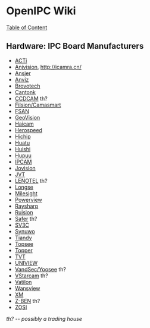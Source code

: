 # OpenIPC Wiki
[Table of Content](../index.md)

Hardware: IPC Board Manufacturers
---------------------------------
* [ACTi](https://www.acti.com/)
* [Anjvision](http://www.anjvision.com/), <http://icamra.cn/>
* [Ansjer](https://www.ansjer.com/)
* [Anviz](http://www.anviz.com/)
* [Brovotech](https://brovotech.com/)
* [Cantonk](http://cantonk.com/)
* [CCDCAM](http://www.ccdcam.com/) th?
* [Filsion/Camasmart](http://www.camasmart.com/)
* [FSAN](http://www.fsan.cn/)
* [GeoVision](https://www.geovision.com.tw/)
* [Haicam](https://haicam.tech)
* [Herospeed](http://www.herospeed.net/en/)
* [Hichip](http://hichip.net/en/)
* [Huatu](http://huatudigital.com/)
* [Huishi](https://web.archive.org/web/20220209053811/http://hscctvcn.com/ProductInfoCategory?categoryId=400431,400432,400433,400434,400435,400436&PageInfoId=0)
* [Hupuu](https://hupuu.com/category/camera-board)
* [IPCAM](http://www.ipcam.xin/)
* [Jovision](http://www.jovision.com/)
* [JVT](http://www.jvt.cc/)
* [LENOTEL](http://www.lenoteltechnology.com/) th?
* [Longse](http://www.longse.com/)
* [Milesight](http://www.milesight.com/)
* [Powerview](http://powerview.cn/en/)
* [Raysharp](http://raysharp.cn/en/)
* [Ruision](http://www.ruision.com/col/70560?lang=en)
* [Safer](http://www.safer.net.cn/) th?
* [SV3C](https://sv3c.com/)
* [Synuwo](http://www.sunywo.com/cn/product/41_0.shtml)
* [Tiandy](http://en.tiandy.com/)
* [Topsee](http://www.en.tpsee.com/product.html)
* [Topper](http://toppervision.com/index2.asp)
* [TVT](http://www.tvt.net.cn/)
* [UNIVIEW](http://uniview.com/)
* [VandSec/Yoosee](http://vandsec.com/) th?
* [VStarcam](http://www.vstarcam.com/) th?
* [Vatilon](https://www.vatilon.cn/ProductInfoCategory?categoryId=400431,400432,400433,400434,400435,400436)
* [Wansview](http://wansview.com/)
* [XM](http://www.xiongmaitech.com/en/)
* [Z-BEN](http://www.z-ben.cn/) th?
* [ZOSI](https://www.zositech.com/)

_th? -- possibly a trading house_
